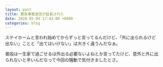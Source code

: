 ```yaml
---
layout: post
title: 緊急事態宣言が延長された
date: 2020-05-04 17:43:00 +0900
categories: blog
---
```


ステイホームと言われ始めてからずっと言ってるんだけど、「外に出られるけど出ない」ことと「出てはいけない」は大きく違うんだなぁ。

普段は一生家で過ごせるは外出る必要ないよねとか言ってたけど、意外と外に出られないと辛いんだなって今回の騒動で気付きましたとさ。
